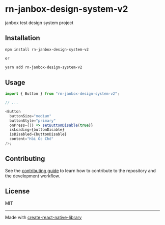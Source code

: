 # rn-janbox-design-system-v2

janbox test design system project

## Installation

```sh
npm install rn-janbox-design-system-v2

or

yarn add rn-janbox-design-system-v2
```

## Usage

```js
import { Button } from "rn-janbox-design-system-v2";

// ...

<Button
  buttonSize="medium"
  buttonStyle="primary"
  onPress={() => setButtonDisable(true)}
  isLoading={buttonDisable}
  isDisabled={buttonDisable}
  content="Hải Óc Chó"
/>;
```

## Contributing

See the [contributing guide](CONTRIBUTING.md) to learn how to contribute to the repository and the development workflow.

## License

MIT

---

Made with [create-react-native-library](https://github.com/callstack/react-native-builder-bob)
